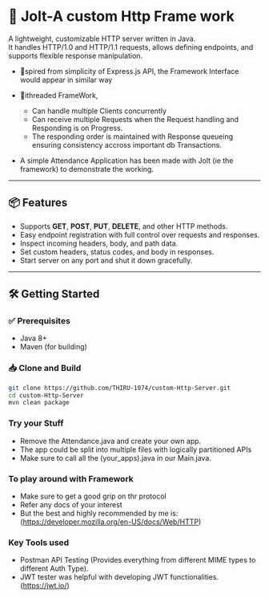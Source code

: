 # 🚀 Jolt-A custom Http Frame work

A lightweight, customizable HTTP server written in Java.  
It handles HTTP/1.0 and HTTP/1.1 requests, allows defining endpoints, and supports flexible response manipulation.

- 🚂spired from simplicity of Express.js API, the Framework Interface would appear in similar way 

- 🧶ithreaded FrameWork, 
    - Can handle multiple Clients concurrently 
    - Can receive multiple Requests when the Request handling and Responding is on Progress.
    - The responding order is maintained with Response queueing ensuring consistency accross important db Transactions.

-  A simple Attendance Application has been made with Jolt (ie the framework) to demonstrate the working.

---

## 📦 Features

- Supports **GET**, **POST**, **PUT**, **DELETE**, and other HTTP methods.
- Easy endpoint registration with full control over requests and responses.
- Inspect incoming headers, body, and path data.
- Set custom headers, status codes, and body in responses.
- Start server on any port and shut it down gracefully.

---

## 🛠️ Getting Started

### ✅ Prerequisites

- Java 8+
- Maven (for building)

### 📥 Clone and Build

```bash
git clone https://github.com/THIRU-1074/custom-Http-Server.git
cd custom-Http-Server
mvn clean package
```
### Try your Stuff

- Remove the Attendance.java and create your own app.
- The app could be split into multiple files with logically partitioned APIs
- Make sure to call all the (your_apps).java in our Main.java.

### To play around with Framework 

- Make sure to get a good grip on thr protocol
- Refer any docs of your interest
- But the best and highly recommended by me is: 
     (https://developer.mozilla.org/en-US/docs/Web/HTTP)

### Key Tools used

- Postman API Testing (Provides everything from different MIME types to different Auth Type).
- JWT tester was helpful with developing JWT functionalities.
    (https://jwt.io/)
